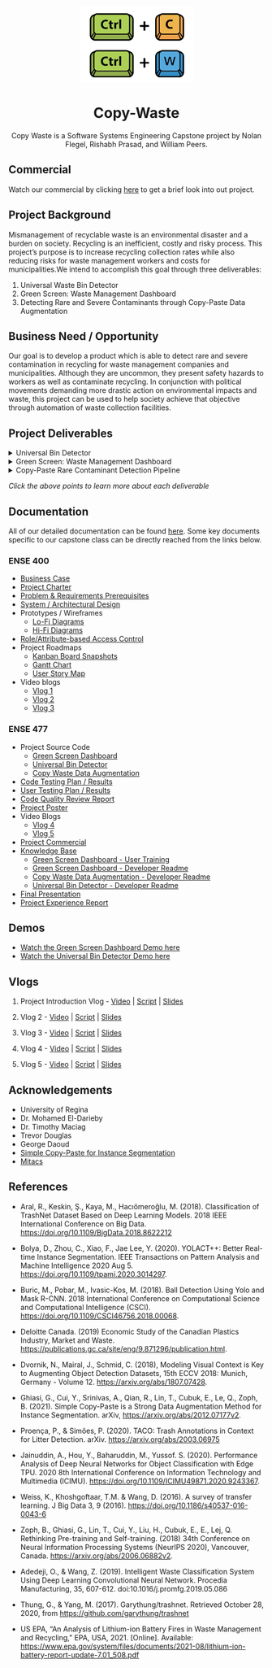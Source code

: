<div align="center">
    <img src="Assets/CW-logo.png" alt="Logo" height="150">

  <h1 align="center">Copy-Waste</h3>

  <p align="center">
    Copy Waste is a Software Systems Engineering Capstone project by Nolan Flegel, Rishabh Prasad, and William Peers.
  </p>
</div>


## Commercial
Watch our commercial by clicking [here](https://www.youtube.com/watch?v=nW5Q-jcULXU) to get a brief look into out project.

## Project Background
Mismanagement of recyclable waste is an environmental disaster and a burden on society. Recycling is an inefficient, costly and risky process. This project’s purpose is to increase recycling collection rates while also reducing risks for waste management workers and costs for municipalities.We intend to accomplish this goal through three deliverables:

1. Universal Waste Bin Detector
2. Green Screen: Waste Management Dashboard
3. Detecting Rare and Severe Contaminants through Copy-Paste Data Augmentation


## Business Need / Opportunity
Our goal is to develop a product which is able to detect rare and severe contamination in recycling for waste management companies and municipalities. Although they are uncommon, they present safety hazards to workers as well as contaminate recycling. In conjunction with political movements demanding more drastic action on environmental impacts and waste, this project can be used to help society achieve that objective through automation of waste collection facilities.

## Project Deliverables

<details>
<summary>Universal Bin Detector</summary>

The bin detector aims to improve the efficiency of recycling bin detection and allow for rapid scalability of the recycling collection to additional municipalities. This is achieved by creating an object detection model that can be deployed to any waste collection vehicle. 
</details>

<details>
<summary>Green Screen: Waste Management Dashboard</summary>

The dashboard strives to build an interactive platform which provides residential recycling collection data analytics and insights to municipalities and stakeholders. Increasing the availability of this information allows the municipality to strategize and evaluate recycling information to reduce costs and inefficiencies.

</details>
<details>
<summary>Copy-Paste Rare Contaminant Detection Pipeline</summary>

Finally, through data augmentation, this project also focuses on detecting rare and severe contaminants which are currently undetectable. Although these contaminants occur rarely in residential recycling, they are critical to detect as they pose serious risks to waste collection workers and surrounding properties. This data augmentation pipeline will be able to generate artificial image datasets of rare contaminants from a few sample images. Our objective is to train machine learning models using the augmented dataset to detect an object which was previously undetectable and mitigate risks. 

</details>

*Click the above points to learn more about each deliverable*

## Documentation

All of our detailed documentation can be found [here](https://github.com/Copy-Waste/cw-core/tree/main/Documentation). Some key documents specific to our capstone class can be directly reached from the links below.

### ENSE 400

- [Business Case](https://github.com/Copy-Waste/cw-core/blob/main/Documentation/1%20-%20Planning/Business%20Case.pdf)
- [Project Charter](https://github.com/Copy-Waste/cw-core/blob/main/Documentation/1%20-%20Planning/Project%20Charter.pdf)
- [Problem & Requirements Prerequisites](https://github.com/Copy-Waste/cw-core/blob/main/Documentation/1%20-%20Planning/Project%20Requirements.pdf)
- [System / Architectural Design](https://github.com/Copy-Waste/cw-core/tree/main/Documentation/6%20-%20Prototypes%20and%20Diagrams)
- Prototypes / Wireframes
  - [Lo-Fi Diagrams](https://github.com/Copy-Waste/cw-core/tree/main/Documentation/6%20-%20Prototypes%20and%20Diagrams/Dashboard%20-%20Lo-Fi%20Diagrams)
  - [Hi-Fi Diagrams](https://github.com/Copy-Waste/cw-core/tree/main/Documentation/6%20-%20Prototypes%20and%20Diagrams/Dashboard%20-%20Hi-Fi%20Diagrams)
- [Role/Attribute-based Access Control](https://github.com/Copy-Waste/cw-core/blob/main/Documentation/8%20-%20Testing%20and%20Quality/RBAC%20Vision.pdf)
- Project Roadmaps
  - [Kanban Board Snapshots](https://github.com/Copy-Waste/cw-core/tree/main/Documentation/1%20-%20Planning/Trello%20Boards)
  - [Gantt Chart](https://github.com/Copy-Waste/cw-core/blob/main/Documentation/2%20-%20Scheduling/Gantt%20Chart.pdf)
  - [User Story Map](https://github.com/Copy-Waste/cw-core/blob/main/Documentation/2%20-%20Scheduling/User%20Story%20Map.pdf)
- Video blogs
  - [Vlog 1](https://youtu.be/U14Ei5zRgFo)
  - [Vlog 2](https://youtu.be/TKc6Ga1Qyq4)
  - [Vlog 3](https://youtu.be/pZszo4uhcGo)

### ENSE 477

- Project Source Code
  - [Green Screen Dashboard](https://github.com/proboticsinc/streamsight/tree/10-29-CopyWaste)
  - [Universal Bin Detector](https://github.com/proboticsinc/ur-copy-waste/tree/master/bin-tip-detector)
  - [Copy Waste Data Augmentation](https://github.com/proboticsinc/ur-copy-waste/tree/master/copy-waste)
- [Code Testing Plan / Results](https://github.com/Copy-Waste/cw-core/blob/main/Documentation/8%20-%20Testing%20and%20Quality/Code%20Testing%20-%20Plan%20and%20Results.pdf)
- [User Testing Plan / Results](https://github.com/Copy-Waste/cw-core/blob/main/Documentation/8%20-%20Testing%20and%20Quality/User%20Testing%20-%20%20Plan%20and%20Results.pdf)
- [Code Quality Review Report](https://github.com/Copy-Waste/cw-core/blob/main/Documentation/9%20-%20Project%20Closing/Code%20Quality%20Review.pdf)
- [Project Poster](https://github.com/Copy-Waste/cw-core/blob/main/Project%20Day/Project%20Poster.pdf)
- Video Blogs
  - [Vlog 4](https://youtu.be/ADXtTtiVm4w)
  - [Vlog 5](https://youtu.be/1DTdelKtWiw)
- [Project Commercial](https://www.youtube.com/watch?v=nW5Q-jcULXU)
- [Knowledge Base](https://github.com/Copy-Waste/cw-core/tree/main/Documentation/9%20-%20Project%20Closing/Knowledge%20Base)
  - [Green Screen Dashboard - User Training](https://github.com/Copy-Waste/cw-core/blob/main/Documentation/9%20-%20Project%20Closing/Knowledge%20Base/Dashboard%20User%20Training.pdf)
  - [Green Screen Dashboard - Developer Readme](https://github.com/Copy-Waste/cw-core/blob/main/Documentation/9%20-%20Project%20Closing/Knowledge%20Base/Green%20Screen%20Dashboard%20-%20README.md)
  - [Copy Waste Data Augmentation - Developer Readme](https://github.com/Copy-Waste/cw-core/blob/main/Documentation/9%20-%20Project%20Closing/Knowledge%20Base/Copy%20Waste%20Data%20Augmentation%20-%20README.md)
  - [Universal Bin Detector - Developer Readme](https://github.com/Copy-Waste/cw-core/blob/main/Documentation/9%20-%20Project%20Closing/Knowledge%20Base/Universal%20Bin%20Detector%20-%20README.md)
- [Final Presentation](https://github.com/Copy-Waste/cw-core/blob/main/Project%20Day/Final%20Presentation.pdf)
- [Project Experience Report](https://github.com/Copy-Waste/cw-core/blob/main/Documentation/9%20-%20Project%20Closing/After%20Action%20Review.pdf)

## Demos

- [Watch the Green Screen Dashboard Demo here](https://youtu.be/NqiuXiez3qs)
- [Watch the Universal Bin Detector Demo here](https://youtu.be/K-p7Ay8yws8)

## Vlogs

1. Project Introduction Vlog - [Video](https://youtu.be/U14Ei5zRgFo) | [Script](https://github.com/Copy-Waste/cw-core/blob/main/Vlogs/Vlog%201/Introduction%20Script.pdf) | [Slides](https://github.com/Copy-Waste/cw-core/blob/main/Vlogs/Vlog%201/Introduction%20Presentation.pdf)

2. Vlog 2 - [Video](https://youtu.be/TKc6Ga1Qyq4) | [Script](https://github.com/Copy-Waste/cw-core/blob/main/Vlogs/Vlog%202/Vlog%202%20-%20Script.pdf) | [Slides](https://github.com/Copy-Waste/cw-core/blob/main/Vlogs/Vlog%202/Vlog%202%20-%20Presentation.pdf)

3. Vlog 3 - [Video](https://youtu.be/pZszo4uhcGo) | [Script](https://github.com/Copy-Waste/cw-core/blob/main/Vlogs/Vlog%203/Vlog%203%20-%20Script.pdf) | [Slides](https://github.com/Copy-Waste/cw-core/blob/main/Vlogs/Vlog%203/Vlog%203%20-%20Presentation.pdf)

4. Vlog 4 - [Video](https://youtu.be/ADXtTtiVm4w) | [Script](https://github.com/Copy-Waste/cw-core/blob/main/Vlogs/Vlog%204/Vlog%204%20-%20Script.pdf) | [Slides](https://github.com/Copy-Waste/cw-core/blob/main/Vlogs/Vlog%204/Vlog%204%20-%20Presentation.pdf)

5. Vlog 5 - [Video](https://youtu.be/1DTdelKtWiw) | [Script](https://github.com/Copy-Waste/cw-core/blob/main/Vlogs/Vlog%205/Vlog%205%20-%20Script.pdf) | [Slides](https://github.com/Copy-Waste/cw-core/blob/main/Vlogs/Vlog%205/Vlog%205%20-%20Presentation.pdf)

## Acknowledgements

- University of Regina
- Dr. Mohamed El-Darieby
- Dr. Timothy Maciag
- Trevor Douglas
- George Daoud
- [Simple Copy-Paste for Instance Segmentation](https://arxiv.org/pdf/2012.07177.pdf)
- [Mitacs](https://www.mitacs.ca/en)


## References

- Aral, R., Keskin, Ş., Kaya, M., Hacıömeroğlu, M. (2018). Classification of TrashNet Dataset Based on Deep Learning Models. 2018 IEEE International Conference on Big Data. https://doi.org/10.1109/BigData.2018.8622212

- Bolya, D., Zhou, C., Xiao, F., Jae Lee, Y. (2020). YOLACT++: Better Real-time Instance Segmentation. IEEE Transactions on Pattern Analysis and Machine Intelligence 2020 Aug 5. https://doi.org/10.1109/tpami.2020.3014297.

- Buric, M., Pobar, M., Ivasic-Kos, M. (2018). Ball Detection Using Yolo and Mask R-CNN. 2018 International Conference on Computational Science and Computational Intelligence (CSCI). https://doi.org/10.1109/CSCI46756.2018.00068.

- Deloitte Canada. (2019) Economic Study of the Canadian Plastics Industry, Market and Waste. https://publications.gc.ca/site/eng/9.871296/publication.html.

- Dvornik, N., Mairal, J., Schmid, C. (2018), Modeling Visual Context is Key to Augmenting Object Detection Datasets, 15th ECCV 2018: Munich, Germany - Volume 12. https://arxiv.org/abs/1807.07428. 

- Ghiasi, G., Cui, Y., Srinivas, A., Qian, R., Lin, T., Cubuk, E., Le, Q., Zoph, B. (2021). Simple Copy-Paste is a Strong Data Augmentation Method for Instance Segmentation. arXiv, https://arxiv.org/abs/2012.07177v2.

- Proença, P., & Simões, P. (2020). TACO: Trash Annotations in Context for Litter Detection. arXiv. https://arxiv.org/abs/2003.06975

- Jainuddin, A., Hou, Y., Baharuddin, M., Yussof. S. (2020). Performance Analysis of Deep Neural Networks for Object Classification with Edge TPU. 2020 8th International Conference on Information Technology and Multimedia (ICIMU). https://doi.org/10.1109/ICIMU49871.2020.9243367.

- Weiss, K., Khoshgoftaar, T.M. & Wang, D. (2016). A survey of transfer learning. J Big Data 3, 9 (2016). https://doi.org/10.1186/s40537-016-0043-6

- Zoph, B., Ghiasi, G., Lin, T., Cui, Y., Liu, H., Cubuk, E., E., Lej, Q. Rethinking Pre-training and Self-training. (2018) 34th Conference on Neural Information Processing Systems (NeurIPS 2020), Vancouver, Canada. https://arxiv.org/abs/2006.06882v2. 

- Adedeji, O., & Wang, Z. (2019). Intelligent Waste Classification System Using Deep Learning Convolutional Neural Network. Procedia Manufacturing, 35, 607-612. doi:10.1016/j.promfg.2019.05.086

- Thung, G., & Yang, M. (2017). Garythung/trashnet. Retrieved October 28, 2020, from https://github.com/garythung/trashnet

- US EPA, “An Analysis of Lithium-ion Battery Fires in Waste Management and Recycling,” EPA, USA, 2021. [Online]. Available: https://www.epa.gov/system/files/documents/2021-08/lithium-ion-battery-report-update-7.01_508.pdf